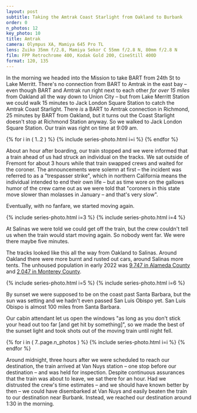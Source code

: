 ```yaml
---
layout: post
subtitle: Taking the Amtrak Coast Starlight from Oakland to Burbank
order: 0
n_photos: 12
key_photo: 10
title: Amtrak
camera: Olympus XA, Mamiya 645 Pro TL
lens: Zuiko 35mm f/2.8, Mamiya Sekor C 55mm f/2.8 N, 80mm f/2.8 N
film: FPP Retrochrome 400, Kodak Gold 200, CineStill 400D
format: 120, 135
---
```


In the morning we headed into the Mission to take BART from 24th St to Lake Merritt. There's no connection from BART to Amtrak in the east bay – even though BART and Amtrak run right next to each other *for over 15 miles* from Oakland all the way down to Union City – but from Lake Merritt Station we could walk 15 minutes to Jack London Square Station to catch the Amtrak Coast Starlight. There *is* a BART to Amtrak connection in Richmond, 25 minutes by BART from Oakland, but it turns out the Coast Starlight doesn't stop at Richmond Station anyway. So we walked to Jack London Square Station. Our train was right on time at 9:09 am.

{% for i in ( 1..2 ) %}
  {% include series-photo.html i=i %}
{% endfor %}

About an hour after boarding, our train stopped and we were informed that a train ahead of us had struck an individual on the tracks. We sat outside of Fremont for about 3 hours while that train swapped crews and waited for the coroner. The announcements were solemn at first – the incident was referred to as a "trespasser strike", which in northern California means the individual intended to end their own life – but as time wore on the gallows humor of the crew came out as we were told that "coroners in this state move slower than molasses in January – and that's very slow".

Eventually, with no fanfare, we started moving again.

{% include series-photo.html i=3 %}
{% include series-photo.html i=4 %}

At Salinas we were told we could get off the train, but the crew couldn't tell us when the train would start moving again. So nobody went far. We were there maybe five minutes.

The tracks looked like this all the way from Oakland to Salinas. Around Oakland there were more burnt and rusted out cars, around Salinas more tents. The unhoused population in early 2022 was [9,747 in Alameda County](https://everyonehome.org/main/continuum-of-care/everyone-counts/) and [2,047 in Monterey County](https://localnewsmatters.org/2022/07/19/halving-homelessness-monterey-county-leaders-outline-5-year-goal-during-summit/).

{% include series-photo.html i=5 %}
{% include series-photo.html i=6 %}

By sunset we were supposed to be on the coast past Santa Barbara, but the sun was setting and we hadn't even passed San Luis Obispo yet. San Luis Obispo is almost 100 miles from Santa Barbara.

Our cabin attendant let us open the windows "as long as you don't stick your head out too far [and get hit by something]", so we made the best of the sunset light and took shots out of the moving train until night fell.

{% for i in ( 7..page.n_photos ) %}
  {% include series-photo.html i=i %}
{% endfor %}

Around midnight, three hours after we were scheduled to reach our destination, the train arrived at Van Nuys station – one stop before our destination – and was held for inspection. Despite continuous assurances that the train was about to leave, we sat there for an hour. Had we distrusted the crew's time estimates – and we should have known better by then – we could have disembarked at Van Nuys and easily beaten the train to our destination near Burbank. Instead, we reached our destination around 1:30 in the morning.